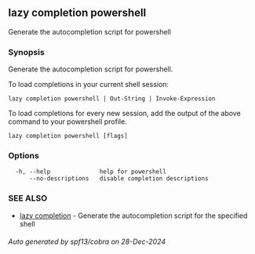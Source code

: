 ## lazy completion powershell

Generate the autocompletion script for powershell

### Synopsis

Generate the autocompletion script for powershell.

To load completions in your current shell session:

	lazy completion powershell | Out-String | Invoke-Expression

To load completions for every new session, add the output of the above command
to your powershell profile.


```
lazy completion powershell [flags]
```

### Options

```
  -h, --help              help for powershell
      --no-descriptions   disable completion descriptions
```

### SEE ALSO

* [lazy completion](lazy_completion.md)	 - Generate the autocompletion script for the specified shell

###### Auto generated by spf13/cobra on 28-Dec-2024
